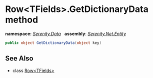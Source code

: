 # Row&lt;TFields&gt;.GetDictionaryData method
**namespace:** *[Serenity.Data](../../README.md#serenity.data-namespace)*   **assembly**: *[Serenity.Net.Entity](../../README.md)*

```csharp
public object GetDictionaryData(object key)
```

## See Also

* class [Row&lt;TFields&gt;](../Row-1.md)